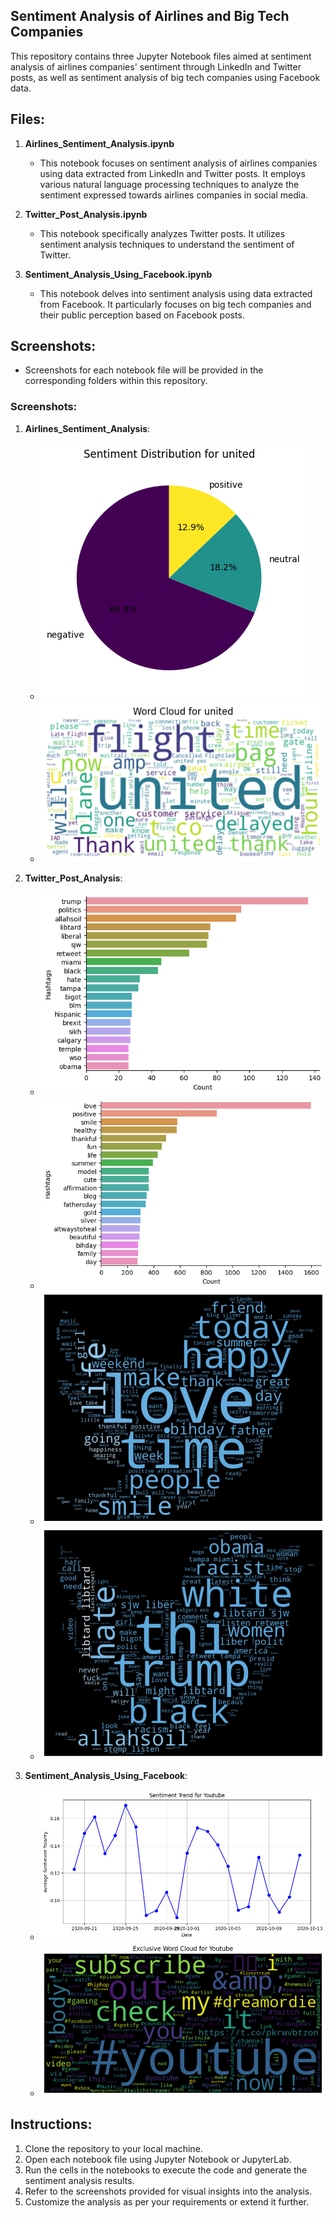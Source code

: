 ## Sentiment Analysis of Airlines and Big Tech Companies

This repository contains three Jupyter Notebook files aimed at sentiment analysis of airlines companies' sentiment through LinkedIn and Twitter posts, as well as sentiment analysis of big tech companies using Facebook data.

## Files:

1. **Airlines_Sentiment_Analysis.ipynb**
   - This notebook focuses on sentiment analysis of airlines companies using data extracted from LinkedIn and Twitter posts. It employs various natural language processing techniques to analyze the sentiment expressed towards airlines companies in social media.

2. **Twitter_Post_Analysis.ipynb**
   - This notebook specifically analyzes Twitter posts. It utilizes sentiment analysis techniques to understand the sentiment of Twitter.

3. **Sentiment_Analysis_Using_Facebook.ipynb**
   - This notebook delves into sentiment analysis using data extracted from Facebook. It particularly focuses on big tech companies and their public perception based on Facebook posts. 

## Screenshots:

- Screenshots for each notebook file will be provided in the corresponding folders within this repository.

### Screenshots:

1. **Airlines_Sentiment_Analysis**:
   - ![Example Screenshot](SampleSS/output.png)
   - ![Example Screenshot](SampleSS/output2.png)

2. **Twitter_Post_Analysis**:
   - ![Example Screenshot](SampleSS/tw1.png)
   - ![Example Screenshot](SampleSS/tw2.png)
   - ![Example Screenshot](SampleSS/tw3.png)
   - ![Example Screenshot](SampleSS/tw4.png)


3. **Sentiment_Analysis_Using_Facebook**:
   - ![Example Screenshot](SampleSS/fb1.png)
   - ![Example Screenshot](SampleSS/fb2.png)

## Instructions:

1. Clone the repository to your local machine.
2. Open each notebook file using Jupyter Notebook or JupyterLab.
3. Run the cells in the notebooks to execute the code and generate the sentiment analysis results.
4. Refer to the screenshots provided for visual insights into the analysis.
5. Customize the analysis as per your requirements or extend it further.

